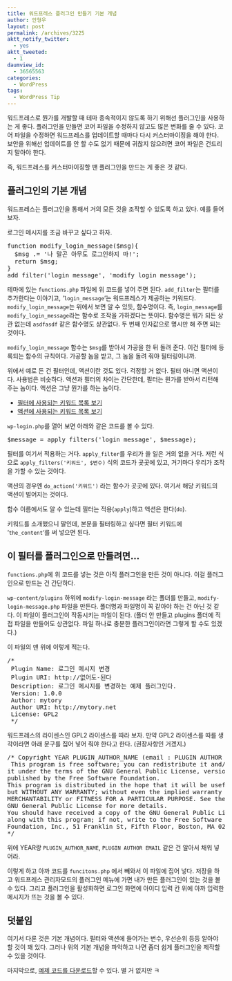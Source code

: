 ```yaml
---
title: 워드프레스 플러그인 만들기 기본 개념
author: 안형우
layout: post
permalink: /archives/3225
aktt_notify_twitter:
  - yes
aktt_tweeted:
  - 1
daumview_id:
  - 36565563
categories:
  - WordPress
tags:
  - WordPress Tip
---
```

워드프레스로 뭔가를 개발할 때 테마 종속적이지 않도록 하기 위해선 플러그인을 사용하는 게 좋다. 플러그인을 만들면 코어 파일을 수정하지 않고도 많은 변화를 줄 수 있다. 코어 파일을 수정하면 워드프레스를 업데이트할 때마다 다시 커스터마이징을 해야 한다. 보안을 위해선 업데이트를 안 할 수도 없기 때문에 귀찮지 않으려면 코어 파일은 건드리지 말아야 한다.

즉, 워드프레스를 커스터마이징할 땐 플러그인을 만드는 게 좋은 것 같다.

## 플러그인의 기본 개념

워드프레스는 플러그인을 통해서 거의 모든 것을 조작할 수 있도록 하고 있다. 예를 들어 보자.

로그인 메시지를 조금 바꾸고 싶다고 하자.

<pre class="brush: php; gutter: true; first-line: 1">function modify_login_message($msg){
  $msg .= &#039;나 말곤 아무도 로그인하지 마!&#039;;
  return $msg;
}
add_filter(&#039;login_message&#039;, &#039;modify_login_message&#039;);</pre>

테마에 있는 `functions.php` 파일에 위 코드를 넣어 주면 된다. `add_filter`는 필터를 추가한다는 이야기고, &#8216;`login_message`&#8216;는 워드프레스가 제공하는 키워드다. `modify_login_message`는 위에서 보면 알 수 있듯, 함수명이다. 즉, `login_message`를 `modify_login_message`라는 함수로 조작을 가하겠다는 뜻이다. 함수명은 뭐가 되든 상관 없는데 `asdfasdf` 같은 함수명도 상관없다. 두 번째 인자값으로 명시만 해 주면 되는 것이다.

`modify_login_message` 함수는 `$msg`를 받아서 가공을 한 뒤 돌려 준다. 이건 필터에 등록되는 함수의 규칙이다. 가공할 놈을 받고, 그 놈을 돌려 줘야 필터링이니까.

위에서 예로 든 건 필터인데, 액션이란 것도 있다. 걱정할 거 없다. 필터 아니면 액션이다. 사용법은 비슷하다. 액션과 필터의 차이는 간단한데, 필터는 뭔가를 받아서 리턴해 주는 놈이다. 액션은 그냥 뭔가를 하는 놈이다.

*   [필터에 사용되는 키워드 목록 보기][1]
*   [액션에 사용되는 키워드 목록 보기][2]

`wp-login.php`를 열어 보면 아래와 같은 코드를 볼 수 있다.

<pre class="brush: php; gutter: true; first-line: 1">$message = apply_filters(&#039;login_message&#039;, $message);</pre>

필터를 여기서 적용하는 거다. `apply_filter`를 우리가 쓸 일은 거의 없을 거다. 저런 식으로 `apply_filters('키워드', $변수)` 식의 코드가 곳곳에 있고, 거기마다 우리가 조작을 가할 수 있는 것이다.

액션의 경우엔 `do_action('키워드')` 라는 함수가 곳곳에 있다. 여기서 해당 키워드의 액션이 벌어지는 것이다.

함수 이름에서도 알 수 있는데 필터는 적용(`apply`)하고 액션은 한다(`do`).

키워드를 소개했으니 말인데, 본문을 필터링하고 싶다면 필터 키워드에 &#8216;`the_content`&#8216;를 써 넣으면 된다.

## 이 필터를 플러그인으로 만들려면&#8230;

`functions.php`에 위 코드를 넣는 것은 아직 플러그인을 만든 것이 아니다. 이걸 플러그인으로 만드는 건 간단하다.

`wp-content/plugins` 하위에 `modify-login-message` 라는 폴더를 만들고, `modify-login-message.php` 파일을 만든다. 폴더명과 파일명이 꼭 같아야 하는 건 아닌 것 같다. 이 파일이 플러그인이 작동시키는 파일이 된다. (폴더 안 만들고 plugins 폴더에 직접 파일을 만들어도 상관없다. 파일 하나로 충분한 플러그인이라면 그렇게 할 수도 있겠다.)

이 파일의 맨 위에 이렇게 적는다.

<pre class="brush: php; gutter: true; first-line: 1">/*
 Plugin Name: 로그인 메시지 변경
 Plugin URI: http://없어도-된다
 Description: 로그인 메시지를 변경하는 예제 플러그인다.
 Version: 1.0.0
 Author: mytory
 Author URI: http://mytory.net
 License: GPL2
 */</pre>

워드프레스의 라이센스인 GPL2 라이센스를 따라 보자. 만약 GPL2 라이센스를 따를 생각이라면 아래 문구를 집어 넣어 줘야 한다고 한다. (권장사항인 거겠지.)

<pre class="brush: php; gutter: true; first-line: 1; highlight: []; html-script: false">/* Copyright YEAR PLUGIN_AUTHOR_NAME (email : PLUGIN AUTHOR EMAIL)
 This program is free software; you can redistribute it and/or modify
it under the terms of the GNU General Public License, version 2, as
published by the Free Software Foundation.
This program is distributed in the hope that it will be useful,
but WITHOUT ANY WARRANTY; without even the implied warranty of
MERCHANTABILITY or FITNESS FOR A PARTICULAR PURPOSE. See the
GNU General Public License for more details.
You should have received a copy of the GNU General Public License
along with this program; if not, write to the Free Software
Foundation, Inc., 51 Franklin St, Fifth Floor, Boston, MA 02110-1301 USA
*/</pre>

위에 YEAR랑 `PLUGIN_AUTHOR_NAME`, `PLUGIN AUTHOR EMAIL` 같은 건 알아서 채워 넣어라.

이렇게 하고 아까 코드를 `funcitons.php` 에서 빼와서 이 파일에 집어 넣다. 저장을 하고 워드프레스 관리자모드의 플러그인 메뉴에 가면 내가 만든 플러그인이 있는 것을 볼 수 있다. 그리고 플러그인을 활성화하면 로그인 화면에 아이디 입력 칸 위에 아까 입력한 메시지가 뜨는 것을 볼 수 있다.

## 덧붙임

여기서 다룬 것은 기본 개념이다. 필터와 액션에 들어가는 변수, 우선순위 등등 알아야 할 것이 꽤 있다. 그러나 위의 기본 개념을 파악하고 나면 좀더 쉽게 플러그인을 제작할 수 있을 것이다.

마지막으로, [예제 코드를 다운로드][3]할 수 있다. 별 거 없지만 ㅋ

 [1]: http://codex.wordpress.org/Plugin_API/Filter_Reference
 [2]: http://codex.wordpress.org/Plugin_API/Action_Reference
 [3]: http://mytory.net/uploads/legacy/modify-login-message.zip